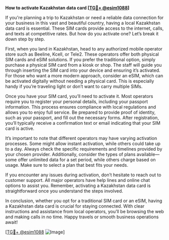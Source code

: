**How to activate Kazakhstan data card [[TG💪+ @esim1088](https://t.me/s/esim1088)]**

If you're planning a trip to Kazakhstan or need a reliable data connection for your business in this vast and beautiful country, having a local Kazakhstan data card is essential. These SIM cards provide access to the internet, calls, and texts at competitive rates. But how do you activate one? Let’s break it down step by step.

First, when you land in Kazakhstan, head to any authorized mobile operator store such as Beeline, Kcell, or Tele2. These operators offer both physical SIM cards and eSIM solutions. If you prefer the traditional option, simply purchase a physical SIM card from a kiosk or shop. The staff will guide you through inserting the SIM card into your device and ensuring it’s activated. For those who want a more modern approach, consider an eSIM, which can be activated digitally without needing a physical card. This is especially handy if you’re traveling light or don’t want to carry multiple SIMs.

Once you have your SIM card, you’ll need to activate it. Most operators require you to register your personal details, including your passport information. This process ensures compliance with local regulations and allows you to enjoy full service. Be prepared to provide proof of identity, such as your passport, and fill out the necessary forms. After registration, you’ll typically receive a confirmation text or email indicating that your SIM card is active.

It’s important to note that different operators may have varying activation processes. Some might allow instant activation, while others could take up to a day. Always check the specific requirements and timelines provided by your chosen provider. Additionally, consider the types of plans available—some offer unlimited data for a set period, while others charge based on usage. Make sure to select a plan that best fits your needs.

If you encounter any issues during activation, don’t hesitate to reach out to customer support. All major operators have help lines and online chat options to assist you. Remember, activating a Kazakhstan data card is straightforward once you understand the steps involved.

In conclusion, whether you opt for a traditional SIM card or an eSIM, having a Kazakhstan data card is crucial for staying connected. With clear instructions and assistance from local operators, you’ll be browsing the web and making calls in no time. Happy travels or smooth business operations await!

[[TG💪+ @esim1088](https://t.me/s/esim1088) ![Image](https://i.postimg.cc/Y0z9fWf4/image.png)]